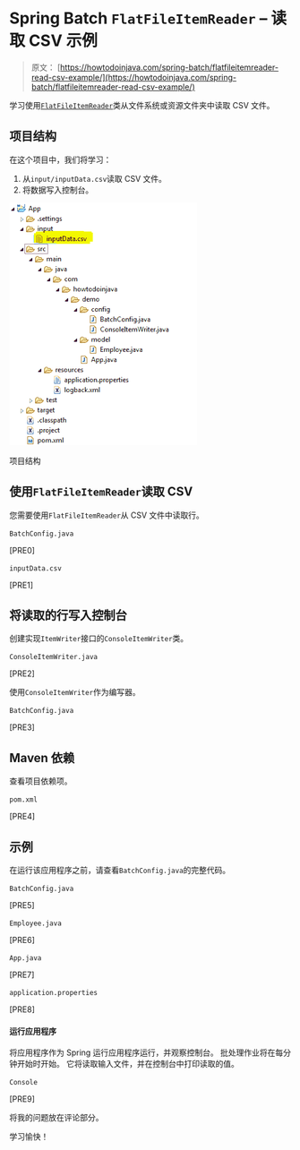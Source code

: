 # Spring Batch `FlatFileItemReader` – 读取 CSV 示例

> 原文： [https://howtodoinjava.com/spring-batch/flatfileitemreader-read-csv-example/](https://howtodoinjava.com/spring-batch/flatfileitemreader-read-csv-example/)

学习使用[`FlatFileItemReader`](https://docs.spring.io/spring-batch/4.0.x/api/org/springframework/batch/item/file/FlatFileItemReader.html)类从文件系统或资源文件夹中读取 CSV 文件。

## 项目结构

在这个项目中，我们将学习：

1.  从`input/inputData.csv`读取 CSV 文件。
2.  将数据写入控制台。

![Project Structure](img/e6e4042dd337dc78609ce0243cee12e0.jpg)

项目结构

## 使用`FlatFileItemReader`读取 CSV

您需要使用`FlatFileItemReader`从 CSV 文件中读取行。

`BatchConfig.java`

[PRE0]

`inputData.csv`

[PRE1]

## 将读取的行写入控制台

创建实现`ItemWriter`接口的`ConsoleItemWriter`类。

`ConsoleItemWriter.java`

[PRE2]

使用`ConsoleItemWriter`作为编写器。

`BatchConfig.java`

[PRE3]

## Maven 依赖

查看项目依赖项。

`pom.xml`

[PRE4]

## 示例

在运行该应用程序之前，请查看`BatchConfig.java`的完整代码。

`BatchConfig.java`

[PRE5]

`Employee.java`

[PRE6]

`App.java`

[PRE7]

`application.properties`

[PRE8]

#### 运行应用程序

将应用程序作为 Spring 运行应用程序运行，并观察控制台。 批处理作业将在每分钟开始时开始。 它将读取输入文件，并在控制台中打印读取的值。

`Console`

[PRE9]

将我的问题放在评论部分。

学习愉快！